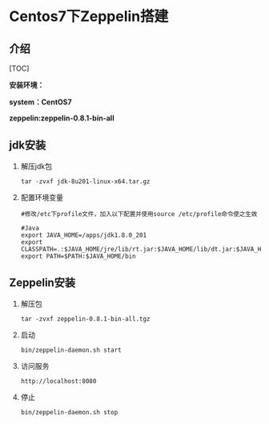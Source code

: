 # Centos7下Zeppelin搭建

## 介绍

[TOC]

**安装环境：**

**system：CentOS7**

**zeppelin:zeppelin-0.8.1-bin-all**

## jdk安装

1. 解压jdk包

   ```shell
   tar -zvxf jdk-8u201-linux-x64.tar.gz
   ```

2. 配置环境变量

   ```shell
   #修改/etc下profile文件，加入以下配置并使用source /etc/profile命令使之生效
   
   #Java
   export JAVA_HOME=/apps/jdk1.8.0_201
   export CLASSPATH=.:$JAVA_HOME/jre/lib/rt.jar:$JAVA_HOME/lib/dt.jar:$JAVA_HOME/lib/tools.jar 
   export PATH=$PATH:$JAVA_HOME/bin
   ```
## Zeppelin安装

1. 解压包

    ```shell
    tar -zvxf zeppelin-0.8.1-bin-all.tgz
    ```

2. 启动

    ```shell
    bin/zeppelin-daemon.sh start
    ```
    
3. 访问服务

    ```
    http://localhost:8080
    ```

4. 停止

    ```shell
    bin/zeppelin-daemon.sh stop
    ```

